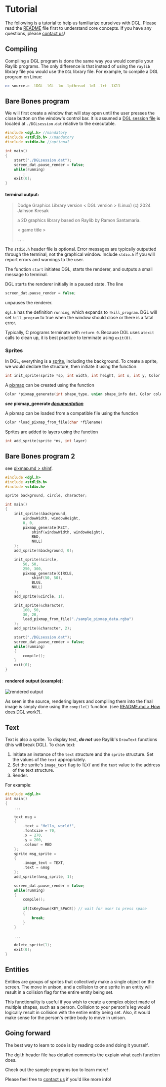 # Tutorial

The following is a tutorial to help us familiarize ourselves with DGL. Please read the [README](../README.md) file first to understand core concepts. If you have any questions, please [contact us](../README.md#contact)!

## Compiling

Compiling a DGL program is done the same way you would compile your Raylib programs. The only difference is that instead of using the `raylib` library file you would use the `DGL` library file. For example, to compile a DGL program on Linux:

```sh
cc source.c -lDGL -lGL -lm -lpthread -ldl -lrt -lX11
```

## Bare Bones program

We will first create a window that will stay open until the user presses the close button on the window's control bar. It is assumed a [DGL session file](../README.md#dgl-session-file) is located at `./DGLsession.dat` relative to the executable.

```c
#include <dgl.h> //mandatory
#include <stdlib.h> //mandatory
#include <stdio.h> //optional

int main()
{
    start("./DGLsession.dat");
    screen_dat.pause_render = false;
    while(running)
        ;
    exit(0);
}
```

#### terminal output:

> Dodge Graphics Library version < DGL version > (Linux) (c) 2024 Jaihson Kresak
>
> a 2D graphics library based on Raylib by Ramon Santamaria.
>
> < game title >
>
> . . .

The `stdio.h` header file is optional. Error messages are typically outputted through the terminal, not the graphical window. Include `stdio.h` if you will report errors and warnings to the user.

The function `start` initiates DGL, starts the renderer, and outputs a small message to terminal.

DGL starts the renderer initially in a paused state. The line

``` c
screen_dat.pause_render = false;
```

unpauses the renderer.

`dgl.h` has the definition `running`, which expands to `!kill_program`. DGL will set `kill_program` to true when the window should close or there is a fatal error.

Typically, C programs terminate with `return 0`. Because DGL uses `atexit` calls to clean up, it is best practice to terminate using `exit(0)`.

### Sprites

In DGL, everything is a [sprite](../README.md#sprites), including the background. To create a sprite, we would declare the structure, then initiate it using the function

```c
int init_sprite(sprite *sp, int width, int height, int x, int y, Color *pixmap)
```

A [pixmap](../README.md#definitions) can be created using the function

```c
Color *pixmap_generate(int shape_type, union shape_info dat, Color colour, Color *out)
```

***see* pixmap_generate [*documentation*](./pixmap.md)**

A pixmap can be loaded from a compatible file using the function

```c
Color *load_pixmap_from_file(char *filename)
```

Sprites are added to layers using the function

```c
int add_sprite(sprite *ns, int layer)
```

## Bare Bones program 2

see [pixmap.md > shinf](./pixmap.md#shinf).

```c
#include <dgl.h>
#include <stdlib.h> 
#include <stdio.h> 

sprite background, circle, character;

int main()
{
    init_sprite(&background, 
        windowWidth, windowHeight, 
        0, 0, 
        pixmap_generate(RECT, 
            shinf(windowWidth, windowHeight), 
            RED,
            NULL)
    );
    add_sprite(&background, 0);

    init_sprite(&circle, 
        50, 50, 
        250, 300, 
        pixmap_generate(CIRCLE, 
            shinf(50, 50), 
            BLUE,
            NULL)
    );
    add_sprite(&circle, 1);

    init_sprite(&character, 
        100, 50, 
        30, 20, 
        load_pixmap_from_file("./sample_pixmap_data.rgba")
    );
    add_sprite(&character, 2);

    start("./DGLsession.dat");
    screen_dat.pause_render = false;
    while(running)
    {
        compile();
    }
    exit(0);
}
```

#### rendered output (example):

![rendered output](./media/barebones2-1.png)

As seen in the source, rendering layers and compiling them into the final image is simply done using the `compile()` function. (see [README.md > How does DGL work?](../README.md#how-does-dgl-work)).

## Text

Text is also a sprite. To display text, ***do not*** use Raylib's `DrawText` functions (this will break DGL). To draw text:

1. Initiate an instance of the `text` structure and the `sprite` structure. Set the values of the `text` appropriately.
2. Set the sprite's `image_text` flag to `TEXT` and the `text` value to the address of the text structure.
3. Render.

For example:

```c
#include <dgl.h>
int main()
{
    ...

    text msg = 
    {
        .text = "Hello, world!",
        .fontsize = 70,
        .x = 270,
        .y = 200,
        .colour = RED
    };
    sprite msg_sprite = 
    {
        .image_text = TEXT,
        .text = &msg
    };
    add_sprite(&msg_sprite, 1);

    screen_dat.pause_render = false;
    while(running)
    {
        compile();
        
        if(IsKeyDown(KEY_SPACE)) // wait for user to press space
        {
            break;
        }
    }

    ...

    delete_sprite(1);
    exit(0);
}
```

## Entities

Entities are groups of sprites that collectively make a single object on the screen. The move in unison, and a collision to one sprite in an entity will result in a collision flag for the entire entity being set.

This functionality is useful if you wish to create a complex object made of multiple shapes, such as a person. Collision to your person's leg would logically result in collision with the entire entity being set. Also, it would make sense for the person's entire body to move in unison.



## Going forward

The best way to learn to code is by reading code and doing it yourself.

The dgl.h header file has detailed comments the explain what each function does.

Check out the sample programs too to learn more!

Please feel free to [contact us](../README.md#contact) if you'd like more info!
